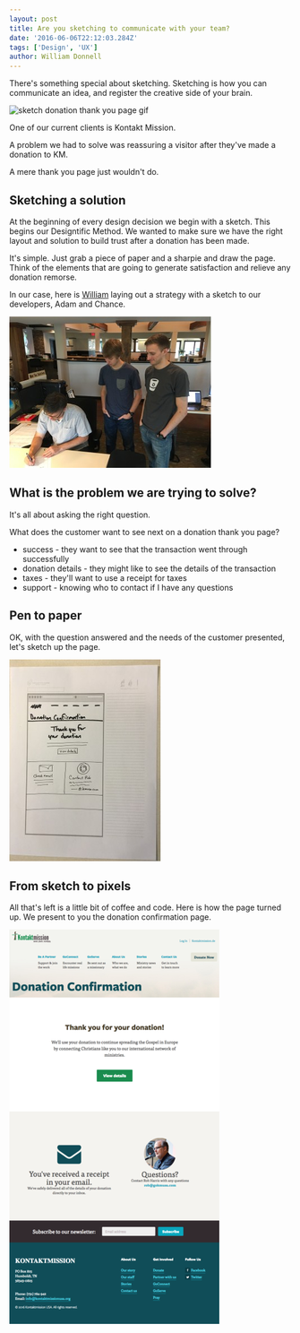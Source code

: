 ```yaml
---
layout: post
title: Are you sketching to communicate with your team?
date: '2016-06-06T22:12:03.284Z'
tags: ['Design', 'UX']
author: William Donnell
---
```


There's something special about sketching. Sketching is how you can communicate an idea, and register the creative side of your brain.

![sketch donation thank you page gif](https://sh-drop.s3.amazonaws.com/sh-site-assets/blog/sketch-km-dN6GT3W3lP.gif)

One of our current clients is Kontakt Mission.

A problem we had to solve was reassuring a visitor after they've made a donation to KM.

A mere thank you page just wouldn't do.

## Sketching a solution

At the beginning of every design decision we begin with a sketch. This begins our Designtific Method. We wanted to make sure we have the right layout and solution to build trust after a donation has been made.

It's simple. Just grab a piece of paper and a sharpie and draw the page. Think of the elements that are going to generate satisfaction and relieve any donation remorse.

In our case, here is [William](https://twitter.com/sodiumhalogen) laying out a strategy with a sketch to our developers, Adam and Chance.

![William Donnell, Chance Smith and Adam Curl sketching at Sodium Halogen](slack_for_ios_upload_720-2-360x270.jpg)

## What is the problem we are trying to solve?

It's all about asking the right question.

What does the customer want to see next on a donation thank you page?

- success - they want to see that the transaction went through successfully
- donation details - they might like to see the details of the transaction
- taxes - they'll want to use a receipt for taxes
- support - knowing who to contact if I have any questions

## Pen to paper

OK, with the question answered and the needs of the customer presented, let's sketch up the page.

![donation thank you page by Sodium Halogen](slack_for_ios_upload_720-270x360.jpg)

## From sketch to pixels

All that's left is a little bit of coffee and code. Here is how the page turned up. We present to you the donation confirmation page.

![kontakt-mission-donation-thank-you-page](kontakt-mission-donation-thank-you-page1-e1464981499738.png)
